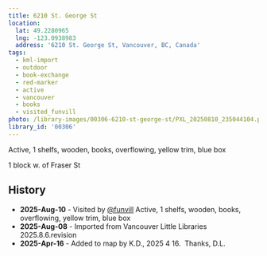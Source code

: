 ```yaml
---
title: 6210 St. George St
location:
  lat: 49.2280965
  lng: -123.0938983
  address: '6210 St. George St, Vancouver, BC, Canada'
tags:
  - kml-import
  - outdoor
  - book-exchange
  - red-marker
  - active
  - vancouver
  - books
  - visited_funvill   
photo: /library-images/00306-6210-st-george-st/PXL_20250810_235044104.png
library_id: '00306'
---
```


Active, 1 shelfs, wooden, books, overflowing, yellow trim, blue box

1 block w. of Fraser St

## History

- **2025-Aug-10** - Visited by [@funvill](https://blog.abluestar.com) Active, 1 shelfs, wooden, books, overflowing, yellow trim, blue box
- **2025-Aug-08** - Imported from Vancouver Little Libraries 2025.8.6.revision
- **2025-Apr-16** - Added to map by K.D., 2025 4 16.  Thanks, D.L.